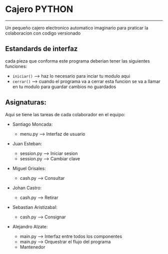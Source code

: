# Cajero PYTHON
---
Un pequeño cajero electronico automatico imaginario para praticar la colaboracion con codigo versionado

## Estandards de interfaz
cada pieza que conforma este programa deberian tener las siguientes funciones:
- `iniciar()` --> haz lo necesario para inciar tu modulo aqui
- `cerrar()` --> cuando el programa va a cerrar esta funcion se va a llamar en tu modulo para guardar cambios no guardados


## Asignaturas:
Aqui se tiene las tareas de cada colaborador en el equipo:
- Santiago Moncada:
	- menu.py --> Interfaz de usuario

- Juan Esteban:
	- session.py --> Iniciar sesion
	- session.py --> Cambiar clave

- Miguel Grisales:
	- cash.py --> Consultar

- Johan Castro:
	- cash.py --> Retirar

- Sebastian Aristizabal:
	- cash.py --> Consignar

- Alejandro Alzate:
	- main.py --> Interfaz entre todos los componentes
	- main.py --> Orquestrar el flujo del programa
	- Mantenedor